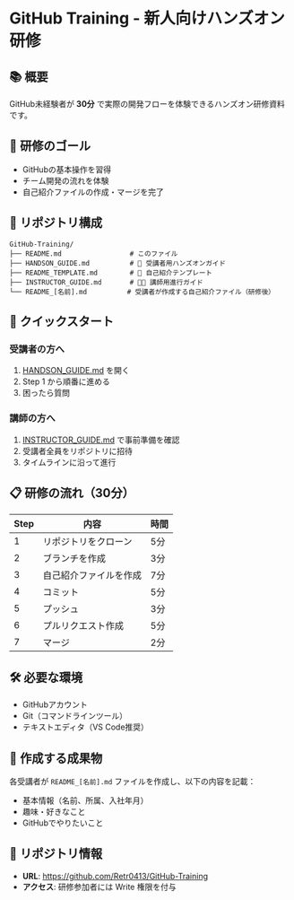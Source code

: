 # GitHub Training - 新人向けハンズオン研修

## 📚 概要
GitHub未経験者が **30分** で実際の開発フローを体験できるハンズオン研修資料です。

## 🎯 研修のゴール
- GitHubの基本操作を習得
- チーム開発の流れを体験
- 自己紹介ファイルの作成・マージを完了

## 📂 リポジトリ構成

```
GitHub-Training/
├── README.md                 # このファイル
├── HANDSON_GUIDE.md          # 📘 受講者用ハンズオンガイド
├── README_TEMPLATE.md        # 📝 自己紹介テンプレート
├── INSTRUCTOR_GUIDE.md       # 👨‍🏫 講師用進行ガイド
└── README_[名前].md          # 受講者が作成する自己紹介ファイル（研修後）
```

## 🚀 クイックスタート

### 受講者の方へ
1. [HANDSON_GUIDE.md](./HANDSON_GUIDE.md) を開く
2. Step 1 から順番に進める
3. 困ったら質問

### 講師の方へ
1. [INSTRUCTOR_GUIDE.md](./INSTRUCTOR_GUIDE.md) で事前準備を確認
2. 受講者全員をリポジトリに招待
3. タイムラインに沿って進行

## 📋 研修の流れ（30分）

| Step | 内容 | 時間 |
|------|------|------|
| 1 | リポジトリをクローン | 5分 |
| 2 | ブランチを作成 | 3分 |
| 3 | 自己紹介ファイルを作成 | 7分 |
| 4 | コミット | 5分 |
| 5 | プッシュ | 3分 |
| 6 | プルリクエスト作成 | 5分 |
| 7 | マージ | 2分 |

## 🛠 必要な環境
- GitHubアカウント
- Git（コマンドラインツール）
- テキストエディタ（VS Code推奨）

## 📝 作成する成果物
各受講者が `README_[名前].md` ファイルを作成し、以下の内容を記載：
- 基本情報（名前、所属、入社年月）
- 趣味・好きなこと
- GitHubでやりたいこと

## 🔗 リポジトリ情報
- **URL**: https://github.com/Retr0413/GitHub-Training
- **アクセス**: 研修参加者には Write 権限を付与
